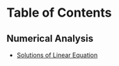 # Table of Contents

## Numerical Analysis
- [Solutions of Linear Equation](./Numerical%20Analysis/solutions-of-linear-equation.md)
